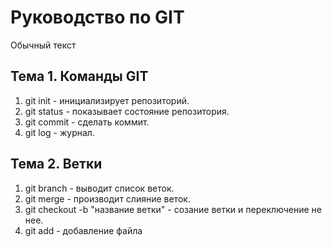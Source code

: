 # Руководство по GIT
Обычный текст
## Тема 1. Команды GIT
1. git init - инициализирует репозиторий.
2. git status - показывает состояние репозитория.
3. git commit - сделать коммит.
4. git log - журнал.
## Тема 2. Ветки
1. git branch - выводит список веток.
2. git merge - производит слияние веток.
3. git checkout -b "название ветки" - созание ветки и переключение не нее.
4. git add - добавление файла